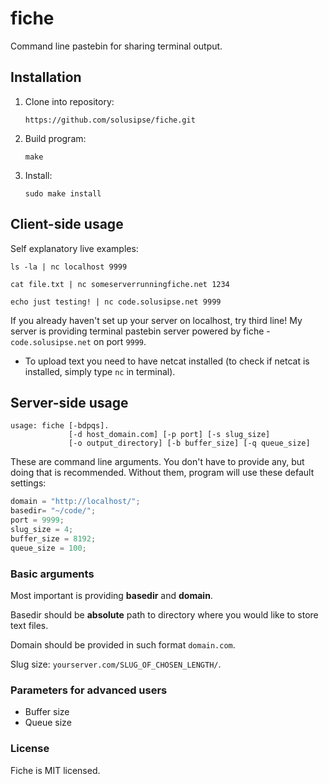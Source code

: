 fiche
=====

Command line pastebin for sharing terminal output.

## Installation ##

1. Clone into repository:

    ```
    https://github.com/solusipse/fiche.git
    ```

2. Build program:

    ```
    make
    ```
    
3. Install:

    ```
    sudo make install
    ```

## Client-side usage ##

Self explanatory live examples:

```
ls -la | nc localhost 9999
```

```
cat file.txt | nc someserverrunningfiche.net 1234
```

```
echo just testing! | nc code.solusipse.net 9999
```

If you already haven't set up your server on localhost, try third line! My server is providing terminal 
pastebin server powered by fiche - ```code.solusipse.net``` on port ```9999```.

- To upload text you need to have netcat installed (to check if netcat is installed, simply type ```nc``` in terminal).

## Server-side usage ##

```
usage: fiche [-bdpqs].
             [-d host_domain.com] [-p port] [-s slug_size]
             [-o output_directory] [-b buffer_size] [-q queue_size]
```

These are command line arguments. You don't have to provide any, but doing that is recommended. Without them, program
will use these default settings:

```C
domain = "http://localhost/";
basedir= "~/code/";
port = 9999;
slug_size = 4;
buffer_size = 8192;
queue_size = 100;
```

### Basic arguments ###

Most important is providing **basedir** and **domain**.

Basedir should be **absolute** path to directory where you would like to store text files.

Domain should be provided in such format ```domain.com```.

Slug size: ```yourserver.com/SLUG_OF_CHOSEN_LENGTH/```.

### Parameters for advanced users ###

- Buffer size
- Queue size

### License ###

Fiche is MIT licensed.
